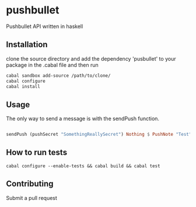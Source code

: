 # pushbullet

Pushbullet API written in haskell

## Installation

clone the source directory and add the dependency 'pusbullet' to your package in the .cabal file and then run

```bash
cabal sandbox add-source /path/to/clone/
cabal configure
cabal install
```

## Usage

The only way to send a message is with the sendPush function.

```haskell

sendPush (pushSecret "SomethingReallySecret") Nothing $ PushNote "Test" "Some message"
```

## How to run tests

```
cabal configure --enable-tests && cabal build && cabal test
```

## Contributing

Submit a pull request
